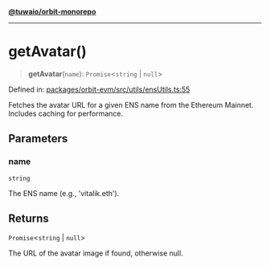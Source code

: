 [**@tuwaio/orbit-monorepo**](../../../README.md)

***

# getAvatar()

> **getAvatar**(`name`): `Promise`\<`string` \| `null`\>

Defined in: [packages/orbit-evm/src/utils/ensUtils.ts:55](https://github.com/TuwaIO/orbit/blob/fcf1335e65144c0118c68edf3decad829e18a2e4/packages/orbit-evm/src/utils/ensUtils.ts#L55)

Fetches the avatar URL for a given ENS name from the Ethereum Mainnet.
Includes caching for performance.

## Parameters

### name

`string`

The ENS name (e.g., 'vitalik.eth').

## Returns

`Promise`\<`string` \| `null`\>

The URL of the avatar image if found, otherwise null.

